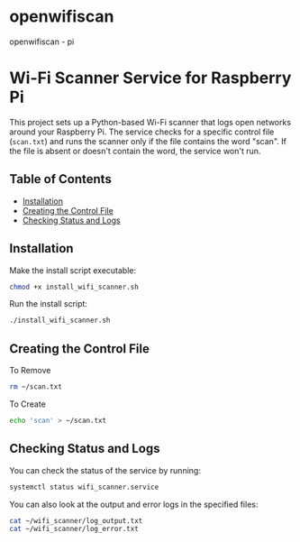 # openwifiscan
openwifiscan - pi



# Wi-Fi Scanner Service for Raspberry Pi

This project sets up a Python-based Wi-Fi scanner that logs open networks around your Raspberry Pi. The service checks for a specific control file (`scan.txt`) and runs the scanner only if the file contains the word "scan". If the file is absent or doesn't contain the word, the service won't run.

## Table of Contents
- [Installation](#installation)
- [Creating the Control File](#creating-the-control-file)
- [Checking Status and Logs](#checking-status-and-logs)

## Installation

Make the install script executable:

```bash
chmod +x install_wifi_scanner.sh
```

Run the install script:

```bash
./install_wifi_scanner.sh
```

## Creating the Control File

To Remove
```bash
rm ~/scan.txt
```

To Create
```bash
echo 'scan' > ~/scan.txt
```

## Checking Status and Logs

You can check the status of the service by running:
```bash
systemctl status wifi_scanner.service
```

You can also look at the output and error logs in the specified files:
```bash
cat ~/wifi_scanner/log_output.txt
cat ~/wifi_scanner/log_error.txt
```